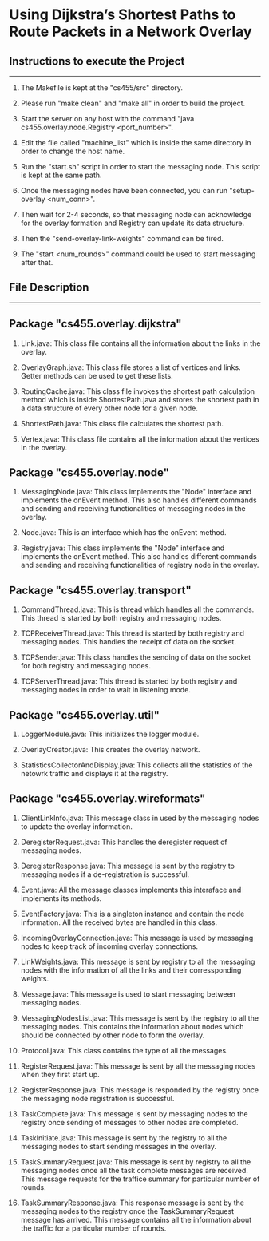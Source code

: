 # Using Dijkstra’s Shortest Paths to Route Packets in a Network Overlay

Instructions to execute the Project
-----------------------------------
-----------------------------------

1. The Makefile is kept at the "cs455/src" directory.

2. Please run "make clean" and "make all" in order to build the project.

3. Start the server on any host with the command "java cs455.overlay.node.Registry <port_number>".

4. Edit the file called "machine_list" which is inside the same directory in order to change the host name.

5. Run the "start.sh" script in order to start the messaging node. This script is kept at the same path.

6. Once the messaging nodes have been connected, you can run "setup-overlay <num_conn>". 

7. Then wait for 2-4 seconds, so that messaging node can acknowledge for the overlay formation and Registry can update its data structure.

8. Then the "send-overlay-link-weights" command can be fired.

9. The "start <num_rounds>" command could be used to start messaging after that.



File Description
----------------
----------------

Package "cs455.overlay.dijkstra"
--------------------------------

1. Link.java: This class file contains all the information about the links in the overlay.

2. OverlayGraph.java: This class file stores a list of vertices and links. Getter methods can be used to get these lists.

3. RoutingCache.java: This class file invokes the shortest path calculation method which is inside ShortestPath.java
		      and stores the shortest path in a data structure of every other node for a given node.

4. ShortestPath.java: This class file calculates the shortest path.

5. Vertex.java: This class file contains all the information about the vertices in the overlay.


Package "cs455.overlay.node"
---------------------------- 

1. MessagingNode.java: This class implements the "Node" interface and implements the onEvent method.
		       This also handles different commands and sending and receiving functionalities of messaging nodes in the overlay.

2. Node.java: This is an interface which has the onEvent method.

3. Registry.java: This class implements the "Node" interface and implements the onEvent method.
		  This also handles different commands and sending and receiving functionalities of registry node in the overlay.

Package "cs455.overlay.transport"
---------------------------------

1. CommandThread.java: This is thread which handles all the commands. This thread is started by both registry and messaging nodes.

2. TCPReceiverThread.java: This thread is started by both registry and messaging nodes. This handles the receipt of data on the socket.

3. TCPSender.java: This class handles the sending of data on the socket for both registry and messaging nodes.

4. TCPServerThread.java: This thread is started by both registry and messaging nodes in order to wait in listening mode.


Package "cs455.overlay.util"
----------------------------

1. LoggerModule.java: This initializes the logger module.

2. OverlayCreator.java: This creates the overlay network.

3. StatisticsCollectorAndDisplay.java: This collects all the statistics of the netowrk traffic and displays it at the registry.


Package "cs455.overlay.wireformats"
-----------------------------------

1. ClientLinkInfo.java: This message class in used by the messaging nodes to update the overlay information.

2. DeregisterRequest.java: This handles the deregister request of messaging nodes.

3. DeregisterResponse.java: This message is sent by the registry to messaging nodes if a de-registration is successful.

4. Event.java: All the message classes implements this interaface and implements its methods.

5. EventFactory.java: This is a singleton instance and contain the node information. All the received bytes are handled in this class.

6. IncomingOverlayConnection.java: This message is used by messaging nodes to keep track of incoming overlay connections.

7. LinkWeights.java: This message is sent by registry to all the messaging nodes with the information of all the links and their corressponding weights.

8. Message.java: This message is used to start messaging between messaging nodes.

9. MessagingNodesList.java: This message is sent by the registry to all the messaging nodes. This contains the information about nodes which should be 
			    connected by other node to form the overlay.

10. Protocol.java: This class contains the type of all the messages.

11. RegisterRequest.java: This message is sent by all the messaging nodes when they first start up.

12. RegisterResponse.java: This message is responded by the registry once the messaging node registration is successful.

13. TaskComplete.java: This message is sent by messaging nodes to the registry once sending of messages to other nodes are completed.

14. TaskInitiate.java: This message is sent by the registry to all the messaging nodes to start sending messages in the overlay.

15. TaskSummaryRequest.java: This message is sent by registry to all the messaging nodes once all the task complete messages are received.
			     This message requests for the traffice summary for particular number of rounds.

16. TaskSummaryResponse.java: This response message is sent by the messaging nodes to the registry once the TaskSummaryRequest message has arrived.
			      This message contains all the information about the traffic for a particular number of rounds.


